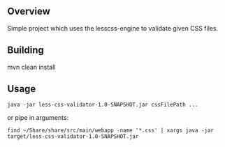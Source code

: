 Overview
--------

Simple project which uses the lesscss-engine to validate given CSS files.

Building
-----

mvn clean install

Usage
-----

    java -jar less-css-validator-1.0-SNAPSHOT.jar cssFilePath ...

or pipe in arguments:

    find ~/Share/share/src/main/webapp -name '*.css' | xargs java -jar target/less-css-validator-1.0-SNAPSHOT.jar
